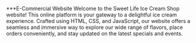 ***E-Commercial Website
Welcome to the Sweet Life Ice Cream Shop website! This online platform is your gateway to a delightful ice cream experience. Crafted using HTML, CSS, and JavaScript, our website offers a seamless and immersive way to explore our wide range of flavors, place orders conveniently, and stay updated on the latest specials and events.

